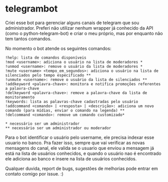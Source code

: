 # telegrambot

Criei esse bot para gerenciar alguns canais de telegram que sou administrador. Preferi não utilizar nenhum wrapper já conhecido da API (como o python-telegram-bot) e criar o meu próprio, mas por enquanto não tem tantos comandos.

No momento o bot atende os seguintes comandos:
```
!help: lista de comandos disponíveis
!mod <username>: adiciona o usuário na lista de moderadores *
!unmod <username>: remove o usuário da lista de moderadores *
!mute <username> <tempo_em_segundos>: adiciona o usuário na lista de silenciados pelo tempo especificado **
!unmute <username>: remove o usuário da lista de silenciados **
!addkeyword <palavra-chave>: monitora e notifica promoções referentes a palavra-chave
!delkeyword <palavra-chave>: remove a palavra-chave da lista de monitoramento
!keywords: lista as palavras-chave cadastradas pelo usuário
!addcommand <comando> | <resposta> | <descrição>: adiciona um novo comando (para mídias, enviar o comando na legenda) **
!delcommand <comando>: remove um comando customizado*

* necessário ser um administrador
** necessário ser um administrador ou moderador
```
Para o bot identificar o usuário pelo username, ele precisa indexar esse usuario no banco. Pra fazer isso, sempre que vai verificar as novas mensagens do canal, ele valida se o usuario que enviou a mensagem já está na lista de usuários conhecidos, e quando o usuário nao é encontrado ele adiciona ao banco e insere na lista de usuários conhecidos.

Qualquer duvida, report de bugs, sugestões de melhorias pode entrar em contato comigo por issue. :)




